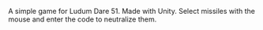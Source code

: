 A simple game for Ludum Dare 51. Made with Unity. Select missiles with the mouse and enter the code to neutralize them.
